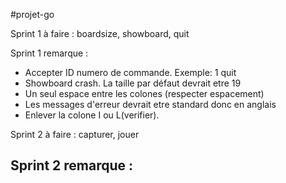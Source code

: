 #projet-go

Sprint 1 à faire : 
  boardsize, showboard, quit

Sprint 1 remarque :
  - Accepter ID numero de commande. Exemple: 1 quit
  - Showboard crash. La taille par défaut devrait etre 19
  - Un seul espace entre les colones (respecter espacement)
  - Les messages d'erreur devrait etre standard donc en anglais 
  - Enlever la colone I ou L(verifier).

Sprint 2 à faire :
  capturer, jouer

Sprint 2 remarque :
  -

